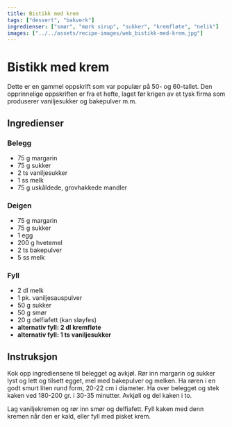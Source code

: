 ```yaml
---
title: Bistikk med krem
tags: ["dessert", "bakverk"]
ingredienser: ["smør", "mørk sirup", "sukker", "kremfløte", "nelik"]
images: ["../../assets/recipe-images/web_bistikk-med-krem.jpg"]
---
```


# Bistikk med krem

Dette er en gammel oppskrift som var populær på 50- og 60-tallet. Den opprinnelige oppskriften er fra et hefte, laget før krigen av et tysk firma som produserer vaniljesukker og bakepulver m.m.

## Ingredienser

### Belegg

- 75 g margarin
- 75 g sukker
- 2 ts vaniljesukker
- 1 ss melk
- 75 g uskåldede, grovhakkede mandler

### Deigen

- 75 g margarin
- 75 g sukker
- 1 egg
- 200 g hvetemel
- 2 ts bakepulver
- 5 ss melk

### Fyll

- 2 dl melk
- 1 pk. vaniljesauspulver
- 50 g sukker
- 50 g smør
- 20 g delfiafett (kan sløyfes)
- **alternativ fyll: 2 dl kremfløte**
- **alternativ fyll: 1 ts vaniljesukker**

## Instruksjon

Kok opp ingrediensene til belegget og avkjøl. Rør inn margarin og sukker lyst og lett og tilsett egget, mel med bakepulver og melken. Ha røren i en godt smurt liten rund form, 20-22 cm i diameter. Ha over belegget og stek kaken ved 180-200 gr. i 30-35 minutter. Avkjøll og del kaken i to.

Lag vaniljekremen og rør inn smør og delfiafett. Fyll kaken med denn kremen når den er kald, eller fyll med pisket krem.
